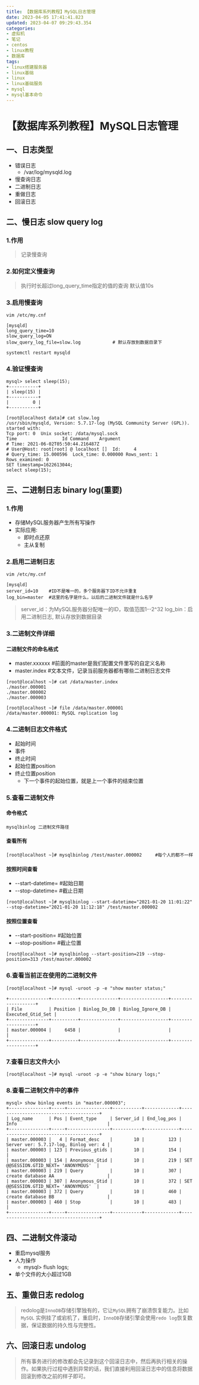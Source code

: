 ```yaml
---
title: 【数据库系列教程】MySQL日志管理
date: 2023-04-05 17:41:41.823
updated: 2023-04-07 09:29:43.354
categories: 
- 虚拟机
- 笔记
- centos
- linux教程
- 数据库
tags: 
- linux搭建服务器
- linux基础
- linux
- linux基础服务
- mysql
- mysql基本命令
---
```


# 【数据库系列教程】MySQL日志管理

## 一、日志类型

- 错误日志
	- /var/log/mysqld.log 
- 慢查询日志 
- 二进制日志 
- 重做日志
- 回滚日志

## 二、慢日志 slow query log

### 1.作用

> 记录慢查询

### 2.如何定义慢查询

> 执行时长超过long_query_time指定的值的查询
默认值10s

### 3.启用慢查询

```
vim /etc/my.cnf
```

```
[mysqld]
long_query_time=10
slow_query_log=ON
slow_query_log_file=slow.log			# 默认存放到数据目录下
```

```
systemctl restart mysqld
```

### 4.验证慢查询

```
mysql> select sleep(15);
+-----------+
| sleep(15) |
+-----------+
|         0 |
+-----------+
```

```
[root@localhost data]# cat slow.log 
/usr/sbin/mysqld, Version: 5.7.17-log (MySQL Community Server (GPL)). started with:
Tcp port: 0  Unix socket: /data/mysql.sock
Time                 Id Command    Argument
# Time: 2021-06-02T05:50:44.216487Z
# User@Host: root[root] @ localhost []  Id:     4
# Query_time: 15.000596  Lock_time: 0.000000 Rows_sent: 1  Rows_examined: 0
SET timestamp=1622613044;
select sleep(15);
```

## 三、二进制日志 binary log(重要)

### 1.作用

- 存储MySQL服务器产生所有写操作 
- 实际应用:
	- 即时点还原
	- 主从复制

### 2.启用二进制日志

```
vim /etc/my.cnf
```

```
[mysqld]
server_id=10	#ID不是唯一的，多个服务器下ID不允许重复
log_bin=master	#这里的名字是什么，以后的二进制文件就是什么名字
```

> server_id：为MySQL服务器分配唯一的ID，取值范围1--2^32
log_bin：启用二进制日志, 默认存放到数据目录 

### 3.二进制文件详细

#### 二进制文件的命名格式

- master.xxxxxx	#前面的master是我们配置文件里写的自定义名称
- master.index	#文本文件，记录当前服务器都有哪些二进制日志文件 

```
[root@localhost ~]# cat /data/master.index 
./master.000001
./master.000002
./master.000003
```

```
[root@localhost ~]# file /data/master.000001 
/data/master.000001: MySQL replication log
```

### 4.二进制日志文件格式

- 起始时间
- 事件
- 终止时间
- 起始位置position
- 终止位置position
	- 下一个事件的起始位置，就是上一个事件的结束位置

### 5.查看二进制文件

#### 命令格式

```
mysqlbinlog 二进制文件路径
```

#### 查看所有

```
[root@localhost ~]# mysqlbinlog /test/master.000002 	#每个人的都不一样
```

#### 按照时间查看

- --start-datetime=	#起始日期
- --stop-datetime=	#截止日期

```
[root@localhost ~]# mysqlbinlog --start-datetime="2021-01-20 11:01:22"  --stop-datetime="2021-01-20 11:12:18" /test/master.000002
```

#### 按照位置查看

- --start-position=	#起始位置
- --stop-position=	#截止位置

```
[root@localhost ~]# mysqlbinlog --start-position=219 --stop-position=313 /test/master.000002 
```

### 6.查看当前正在使用的二进制文件

```
[root@localhost ~]# mysql -uroot -p -e "show master status;"

+---------------+----------+--------------+------------------+-------------------+
| File          | Position | Binlog_Do_DB | Binlog_Ignore_DB | Executed_Gtid_Set |
+---------------+----------+--------------+------------------+-------------------+
| master.000004 |     6458 |              |                  |                   |
+---------------+----------+--------------+------------------+-------------------+
```

### 7.查看日志文件大小

```
[root@localhost ~]# mysql -uroot -p -e "show binary logs;"
```

### 8.查看二进制文件中的事件

```
mysql> show binlog events in "master.000003";
+---------------+-----+----------------+-----------+-------------+---------------------------------------+
| Log_name      | Pos | Event_type     | Server_id | End_log_pos | Info                                  |
+---------------+-----+----------------+-----------+-------------+---------------------------------------+
| master.000003 |   4 | Format_desc    |        10 |         123 | Server ver: 5.7.17-log, Binlog ver: 4 |
| master.000003 | 123 | Previous_gtids |        10 |         154 |                                       |
| master.000003 | 154 | Anonymous_Gtid |        10 |         219 | SET @@SESSION.GTID_NEXT= 'ANONYMOUS'  |
| master.000003 | 219 | Query          |        10 |         307 | create database AA                    |
| master.000003 | 307 | Anonymous_Gtid |        10 |         372 | SET @@SESSION.GTID_NEXT= 'ANONYMOUS'  |
| master.000003 | 372 | Query          |        10 |         460 | create database BB                    |
| master.000003 | 460 | Stop           |        10 |         483 |                                       |
+---------------+-----+----------------+-----------+-------------+---------------------------------------+
```

## 四、二进制文件滚动

- 重启mysql服务
- 人为操作
	- mysql> flush logs;
- 单个文件的大小超过1GB

## 五、重做日志 redolog

> redolog是`InnoDB`存储引擎独有的，它让`MySQL`拥有了崩溃恢复能力。比如`MySQL` 实例挂了或宕机了，重启时，`InnoDB`存储引擎会使用`redo log`恢复数据，保证数据的持久性与完整性。

## 六、回滚日志 undolog

> 所有事务进行的修改都会先记录到这个回滚日志中，然后再执行相关的操作。如果执行过程中遇到异常的话，我们直接利用回滚日志中的信息将数据回滚到修改之前的样子即可。
